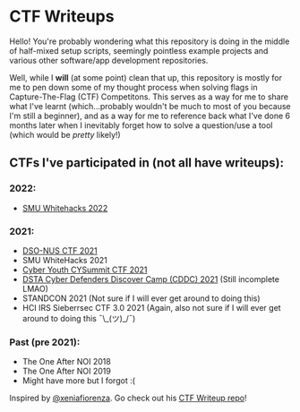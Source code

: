 # CTF Writeups

Hello! You're probably wondering what this repository is doing in the middle of half-mixed setup scripts, seemingly pointless example projects and various other software/app development repositories. 

Well, while I **will** (at some point) clean that up, this repository is mostly for me to pen down some of my thought process when solving flags in Capture-The-Flag (CTF) Competitons. This serves as a way for me to share what I've learnt (which...probably wouldn't be much to most of you because I'm still a beginner), and as a way for me to reference back what I've done 6 months later when I inevitably forget how to solve a question/use a tool (which would be _pretty_ likely!)

## CTFs I've participated in (not all have writeups):

### 2022:
- [SMU Whitehacks 2022](2022-01-Whitehacks)

### 2021:
- [DSO-NUS CTF 2021](2021-00-DSO_NUS)
- SMU WhiteHacks 2021
- [Cyber Youth CYSummit CTF 2021](2021-01-CYSummit)
- [DSTA Cyber Defenders Discover Camp (CDDC) 2021](2021-02-CDDC) (Still incomplete LMAO)
- STANDCON 2021 (Not sure if I will ever get around to doing this)
- HCI IRS Sieberrsec CTF 3.0 2021 (Again, also not sure if I will ever get around to doing this ¯\\\_(ツ)_/¯)

### Past (pre 2021):
- The One After NOI 2018 
- The One After NOI 2019 
- Might have more but I forgot :(

Inspired by [@xeniafiorenza](https://github.com/xeniafiorenza). Go check out his [CTF Writeup repo](https://github.com/xeniafiorenza/CTF-Writeups)!